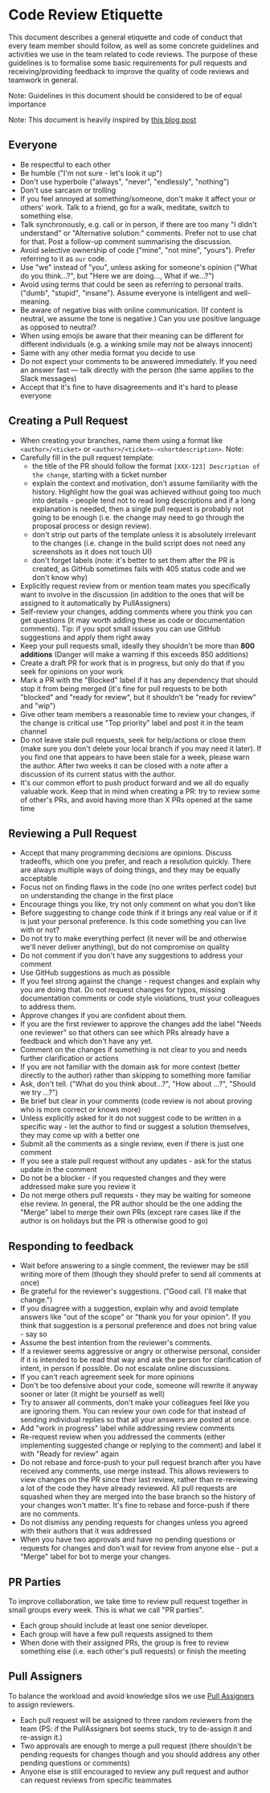 # Code Review Etiquette

This document describes a general etiquette and code of conduct that every team member should follow, as well as some concrete guidelines and activities we use in the team related to code reviews.
The purpose of these guidelines is to formalise some basic requirements for pull requests and receiving/providing feedback to improve the quality of code reviews and teamwork in general.

Note: Guidelines in this document should be considered to be of equal importance

Note: This document is heavily inspired by [this blog post](https://github.blog/2015-01-21-how-to-write-the-perfect-pull-request)

## Everyone

* Be respectful to each other
* Be humble ("I'm not sure - let's look it up")
* Don't use hyperbole ("always", "never", "endlessly", "nothing")
* Don't use sarcasm or trolling
* If you feel annoyed at something/someone, don't make it affect your or others' work. Talk to a friend, go for a walk, meditate, switch to something else.
* Talk synchronously, e.g. call or in person, if there are too many "I didn't understand" or "Alternative solution:" comments. Prefer not to use chat for that. Post a follow-up comment summarising the discussion.
* Avoid selective ownership of code ("mine", "not mine", "yours"). Prefer referring to it as `our` code.
* Use "we" instead of "you", unless asking for someone's opinion ("What do you think...?", but "Here we are doing..., What if we...?")
* Avoid using terms that could be seen as referring to personal traits. ("dumb", "stupid", "insane"). Assume everyone is intelligent and well-meaning.
* Be aware of negative bias with online communication. (If content is neutral, we assume the tone is negative.) Can you use positive language as opposed to neutral?
* When using emojis be aware that their meaning can be different for different individuals (e.g. a winking smile may not be always innocent)
* Same with any other media format you decide to use
* Do not expect your comments to be answered immediately. If you need an answer fast — talk directly with the person (the same applies to the Slack messages)
* Accept that it's fine to have disagreements and it's hard to please everyone

## Creating a Pull Request

* When creating your branches, name them using a format like `<author>/<ticket>` or `<author>/<ticket>-<shortdescription>`. Note:
* Carefully fill in the pull request template:
	* the title of the PR should follow the format `[XXX-123] Description of the change`, starting with a ticket number
	* explain the context and motivation, don’t assume familiarity with the history. Highlight how the goal was achieved without going too much into details - people tend not to read long descriptions and if a long explanation is needed, then a single pull request is probably not going to be enough (i.e. the change may need to go through the proposal process or design review).
	* don't strip out parts of the template unless it is absolutely irrelevant to the changes (i.e. change in the build script does not need any screenshots as it does not touch UI)
	* don't forget labels (note: it's better to set them after the PR is created, as GitHub sometimes fails with 405 status code and we don't know why)
* Explicitly request review from or mention team mates you specifically want to involve in the discussion (in addition to the ones that will be assigned to it automatically by PullAssigners)
* Self-review your changes, adding comments where you think you can get questions (it may worth adding these as code or documentation comments). Tip: if you spot small issues you can use GitHub suggestions and apply them right away
* Keep your pull requests small, ideally they shouldn't be more than **800 additions** (Danger will make a warning if this exceeds 850 additions)
* Create a draft PR for work that is in progress, but only do that if you seek for opinions on your work
* Mark a PR with the "Blocked" label if it has any dependency that should stop it from being merged (it's fine for pull requests to be both "blocked" and "ready for review", but it shouldn't be "ready for review" and "wip")
* Give other team members a reasonable time to review your changes, if the change is critical use "Top priority" label and post it in the team channel
* Do not leave stale pull requests, seek for help/actions or close them (make sure you don't delete your local branch if you may need it later). If you find one that appears to have been stale for a week, please warn the author. After two weeks it can be closed with a note after a discussion of its current status with the author.
* It's our common effort to push product forward and we all do equally valuable work. Keep that in mind when creating a PR: try to review some of other's PRs, and avoid having more than X PRs opened at the same time


## Reviewing a Pull Request

* Accept that many programming decisions are opinions. Discuss tradeoffs, which one
  you prefer, and reach a resolution quickly. There are always multiple ways of doing things, and they may be equally acceptable
* Focus not on finding flaws in the code (no one writes perfect code) but on understanding the change in the first place
* Encourage things you like, try not only comment on what you don't like
* Before suggesting to change code think if it brings any real value or if it is just your personal preference. Is this code something you can live with or not?
* Do not try to make everything perfect (it never will be and otherwise we'll never deliver anything), but do not compromise on quality
* Do not comment if you don't have any suggestions to address your comment
* Use GitHub suggestions as much as possible
* If you feel strong against the change - request changes and explain why you are doing that. Do not request changes for typos, missing documentation comments or code style violations, trust your colleagues to address them.
* Approve changes if you are confident about them.
* If you are the first reviewer to approve the changes add the label "Needs one reviewer" so that others can see which PRs already have a feedback and which don't have any yet.
* Comment on the changes if something is not clear to you and needs further clarification or actions
* If you are not familiar with the domain ask for more context (better directly to the author) rather than skipping to something more familiar
* Ask, don't tell. ("What do you think about...?", "How about ...?", "Should we try ...?")
* Be brief but clear in your comments (code review is not about proving who is more correct or knows more)
* Unless explicitly asked for it do not suggest code to be written in a specific way - let the author to find or suggest a solution themselves, they may come up with a better one
* Submit all the comments as a single review, even if there is just one comment
* If you see a stale pull request without any updates - ask for the status update in the comment
* Do not be a blocker - if you requested changes and they were addressed make sure you review it
* Do not merge others pull requests - they may be waiting for someone else review. In general, the PR author should be the one adding the "Merge" label to merge their own PRs (except rare cases like if the author is on holidays but the PR is otherwise good to go)

## Responding to feedback

* Wait before answering to a single comment, the reviewer may be still writing more of them (though they should prefer to send all comments at once)
* Be grateful for the reviewer's suggestions. ("Good call. I'll make that
  change.")
* If you disagree with a suggestion, explain why and avoid template answers like "out of the scope" or "thank you for your opinion". If you think that suggestion is a personal preference and does not bring value - say so
* Assume the best intention from the reviewer's comments.
* If a reviewer seems aggressive or angry or otherwise personal, consider if it is intended to be read that way and ask the person for clarification of intent, in person if possible. Do not escalate online discussions.
* If you can't reach agreement seek for more opinions
* Don't be too defensive about your code, someone will rewrite it anyway sooner or later (it might be yourself as well)
* Try to answer all comments, don't make your colleagues feel like you are ignoring them. You can review your own code for that instead of sending individual replies so that all your answers are posted at once.
* Add "work in progress" label while addressing review comments
* Re-request review when you addressed the comments (either implementing suggested change or replying to the comment) and label it with "Ready for review" again
* Do not rebase and force-push to your pull request branch after you have received any comments, use merge instead. This allows reviewers to view changes on the PR since their last review, rather than re-reviewing a lot of the code they have already reviewed. All pull requests are squashed when they are merged into the base branch so the history of your changes won't matter. It's fine to rebase and force-push if there are no comments.
* Do not dismiss any pending requests for changes unless you agreed with their authors that it was addressed
* When you have two approvals and have no pending questions or requests for changes and don't wait for review from anyone else - put a "Merge" label for bot to merge your changes.


## PR Parties

To improve collaboration, we take time to review pull request together in small groups every week. This is what we call "PR parties".

- Each group should include at least one senior developer.
- Each group will have a few pull requests assigned to them
- When done with their assigned PRs, the group is free to review something else (i.e. each other's pull requests) or finish the meeting

## Pull Assigners

To balance the workload and avoid knowledge silos we use [Pull Assigners](https://pullpanda.com/assigner) to assign reviewers.

- Each pull request will be assigned to three random reviewers from the team (PS: if the PullAssigners bot seems stuck, try to de-assign it and re-assign it.)
- Two approvals are enough to merge a pull request (there shouldn't be pending requests for changes though and you should address any other pending questions or comments)
- Anyone else is still encouraged to review any pull request and author can request reviews from specific teammates
